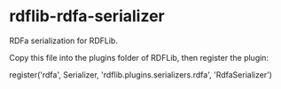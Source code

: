 rdflib-rdfa-serializer
======================

RDFa serialization for RDFLib.

Copy this file into the plugins folder of RDFLib, then register the plugin:

  register('rdfa', Serializer,
                'rdflib.plugins.serializers.rdfa', 'RdfaSerializer')

